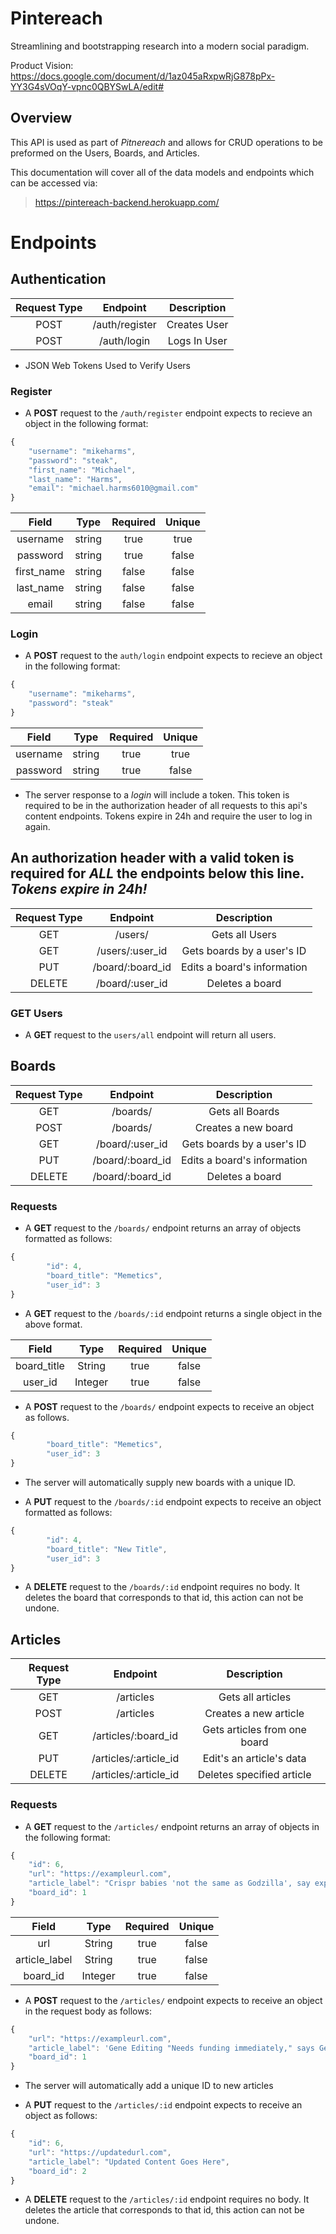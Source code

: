 # Pintereach

Streamlining and bootstrapping research into a modern social paradigm.

Product Vision: https://docs.google.com/document/d/1az045aRxpwRjG878pPx-YY3G4sVOqY-vpnc0QBYSwLA/edit#

## Overview
This API is used as part of _Pitnereach_ and allows for CRUD operations to be preformed on the Users, Boards, and Articles.

This documentation will cover all of the data models and endpoints which can be accessed via:
> <https://pintereach-backend.herokuapp.com/>

# Endpoints

## Authentication

| Request Type | Endpoint       | Description   |
|:------------:|:--------------:|:-------------:|
| POST         | /auth/register | Creates User  |
| POST         | /auth/login    | Logs In User  |


* JSON Web Tokens Used to Verify Users

### Register

* A __POST__ request to the `/auth/register` endpoint expects to recieve an object in the following format: 

```javascript
{
    "username": "mikeharms",
    "password": "steak",
    "first_name": "Michael",
    "last_name": "Harms",
    "email": "michael.harms6010@gmail.com"
}
```

| Field        | Type     | Required   | Unique     |
|:------------:|:--------:|:----------:|:----------:|
| username     | string   |  true      | true       |
| password     | string   |  true      | false      |
| first_name   | string   |  false     | false      |
| last_name    | string   |  false     | false      |
| email        | string   |  false     | false      |

### Login

* A __POST__ request to the `auth/login` endpoint expects to recieve an object in the following format: 

```javascript
{
    "username": "mikeharms",
    "password": "steak"
}
```

| Field        | Type     | Required   | Unique     |
|:------------:|:--------:|:----------:|:----------:|
| username     | string   |  true      | true       |
| password     | string   |  true      | false      |

* The server response to a _login_ will include a token. This token is required to be in the authorization header of all requests to this api's content endpoints. Tokens expire in 24h and require the user to log in again.

## An authorization header with a valid token is required for _ALL_ the endpoints below this line. _Tokens expire in 24h!_ 

| Request Type | Endpoint                    | Description                |
|:------------:|:---------------------------:|:--------------------------:|
| GET          | /users/                     | Gets all Users             |
| GET          | /users/:user_id             | Gets boards by a user's ID |
| PUT          | /board/:board_id            | Edits a board's information|
| DELETE       | /board/:user_id             | Deletes a board            |

### GET Users

* A __GET__ request to the `users/all` endpoint will return all users.

## Boards

| Request Type | Endpoint                    | Description                |
|:------------:|:---------------------------:|:--------------------------:|
| GET          | /boards/                    | Gets all Boards            |
| POST         | /boards/                    | Creates a new board        |
| GET          | /board/:user_id             | Gets boards by a user's ID |
| PUT          | /board/:board_id            | Edits a board's information|
| DELETE       | /board/:board_id            | Deletes a board            |

### Requests

* A __GET__ request to the `/boards/` endpoint returns an array of objects formatted as follows: 

```javascript
{
        "id": 4,
        "board_title": "Memetics",
        "user_id": 3
}
```

* A __GET__ request to the `/boards/:id` endpoint returns a single object in the above format. 

| Field            | Type      | Required   | Unique     |
|:----------------:|:---------:|:----------:|:----------:|
| board_title      | String    |  true      | false      |
| user_id          | Integer   |  true      | false      |

* A __POST__ request to the `/boards/` endpoint expects to receive an object as follows. 

```javascript
{
        "board_title": "Memetics",
        "user_id": 3
}
```

* The server will automatically supply new boards with a unique ID.

* A __PUT__ request to the `/boards/:id` endpoint expects to receive an object formatted as follows: 

```javascript
{
        "id": 4,
        "board_title": "New Title",
        "user_id": 3
}
```

* A __DELETE__ request to the `/boards/:id` endpoint requires no body. It deletes the board that corresponds to that id, this action can not be undone.


## Articles

| Request Type | Endpoint               | Description                   |
|:------------:|:----------------------:|:-----------------------------:|
| GET          | /articles              | Gets all articles             |
| POST         | /articles              | Creates a new article         |
| GET          | /articles/:board_id    | Gets articles from one board  |
| PUT          | /articles/:article_id  | Edit's an article's data      |
| DELETE       | /articles/:article_id  | Deletes specified article     |

### Requests

* A __GET__ request to the `/articles/` endpoint returns an array of objects in the following format: 

```javascript
{
    "id": 6,
    "url": "https://exampleurl.com",
    "article_label": "Crispr babies 'not the same as Godzilla', say experts",
    "board_id": 1
}
```

| Field            | Type      | Required   | Unique     |
|:----------------:|:---------:|:----------:|:----------:|
| url              | String    |  true      | false      |
| article_label    | String    |  true      | false      |
| board_id         | Integer   |  true      | false      |


* A __POST__ request to the `/articles/` endpoint expects to receive an object in the request body as follows: 

```javascript
{
    "url": "https://exampleurl.com",
    "article_label": 'Gene Editing "Needs funding immediately," says Genomics Editor, Ed Gene',
    "board_id": 1
}
```

* The server will automatically add a unique ID to new articles

* A __PUT__ request to the `/articles/:id` endpoint expects to receive an object as follows: 

```javascript
{
    "id": 6,
    "url": "https://updatedurl.com",
    "article_label": "Updated Content Goes Here",
    "board_id": 2
}
```

* A __DELETE__ request to the `/articles/:id` endpoint requires no body. It deletes the article that corresponds to that id, this action can not be undone.

